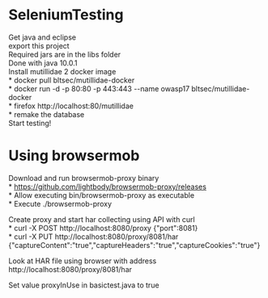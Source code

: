 # SeleniumTesting
Get java and eclipse  
export this project  
Required jars are in the libs folder  
Done with java 10.0.1  
Install mutillidae 2 docker image   
	 * docker pull bltsec/mutillidae-docker  
	 * docker run -d -p 80:80 -p 443:443 --name owasp17 bltsec/mutillidae-docker  
	 * firefox http://localhost:80/mutillidae  
	 * remake the database  
Start testing!  

# Using browsermob
Download and run browsermob-proxy binary  
	 * https://github.com/lightbody/browsermob-proxy/releases  
	 * Allow executing bin/browsermob-proxy as executable  
	 * Execute ./browsermob-proxy  

Create proxy and start har collecting using API with curl  
	 * curl -X POST http://localhost:8080/proxy {"port":8081}  
	 * curl -X PUT http://localhost:8080/proxy/8081/har   {"captureContent":"true","captureHeaders":"true","captureCookies":"true"}  

Look at HAR file using browser with address http://localhost:8080/proxy/8081/har  

Set value proxyInUse in basictest.java to true  
